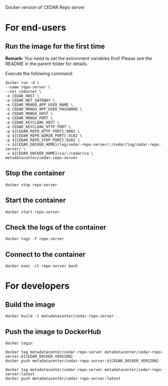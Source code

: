 Docker version of CEDAR Repo server

# For end-users

## Run the image for the first time

**Remark:** You need to set the evironment variables first! Please see the README in the parent folder for details.

Execute the following command:

````
docker run -d \
--name repo-server \
--net cedarnet \
-e CEDAR_HOST \
-e CEDAR_NET_GATEWAY \
-e CEDAR_MONGO_APP_USER_NAME \
-e CEDAR_MONGO_APP_USER_PASSWORD \
-e CEDAR_MONGO_HOST \
-e CEDAR_MONGO_PORT \
-e CEDAR_KEYCLOAK_HOST \
-e CEDAR_KEYCLOAK_HTTP_PORT \
-p ${CEDAR_REPO_HTTP_PORT}:9002 \
-p ${CEDAR_REPO_ADMIN_PORT}:9102 \
-p ${CEDAR_REPO_STOP_PORT}:9202 \
-v ${CEDAR_DOCKER_HOME}/log/cedar-repo-server/:/cedar/log/cedar-repo-server/ \
-v ${CEDAR_DOCKER_HOME}/ca/:/cedar/ca \
metadatacenter/cedar-repo-server
````

## Stop the container

    docker stop repo-server

## Start the container

    docker start repo-server

## Check the logs of the container

    docker logs -f repo-server

## Connect to the container

    docker exec -it repo-server bash

# For developers

## Build the image

````
docker build -t metadatacenter/cedar-repo-server .
````

## Push the image to DockerHub

````
docker login

docker tag metadatacenter/cedar-repo-server metadatacenter/cedar-repo-server:${CEDAR_DOCKER_VERSION}
docker push metadatacenter/cedar-repo-server:${CEDAR_DOCKER_VERSION}

docker tag metadatacenter/cedar-repo-server metadatacenter/cedar-repo-server:latest
docker push metadatacenter/cedar-repo-server:latest
````